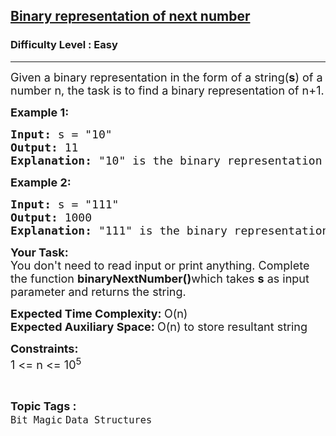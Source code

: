 <h2><a href="https://www.geeksforgeeks.org/problems/binary-representation-of-next-number3648/1">Binary representation of next number</a></h2><h3>Difficulty Level : Easy</h3><hr><div class="problems_problem_content__Xm_eO"><p><span style="font-size: 18px;">Given a binary representation in the form of a string(<strong>s</strong>) of a number n, the task is to find a binary representation of n+1.</span></p>
<p><span style="font-size: 18px;"><strong>Example 1:</strong></span></p>
<pre><span style="font-size: 18px;"><strong>Input:</strong> s = "10"
<strong>Output:</strong> 11
<strong>Explanation:</strong> "10" is the binary representation of 2 and binary representation of 3 is "11"</span></pre>
<p><span style="font-size: 18px;"><strong>Example 2:</strong></span></p>
<pre><span style="font-size: 18px;"><strong>Input:</strong> s = "111"
<strong>Output:</strong> 1000
<strong>Explanation:</strong> "111" is the binary representation of 7 and binary representation of 8 is "1000"</span></pre>
<p><span style="font-size: 18px;"><strong>Your Task: &nbsp;</strong><br>You don't need to read input or print anything. Complete the function <strong>binaryNextNumber()</strong>which takes <strong>s</strong> as input parameter and returns the string.</span></p>
<p><span style="font-size: 18px;"><strong>Expected Time Complexity: </strong>O(n)<br><strong>Expected Auxiliary Space:&nbsp;</strong>O(n) to store resultant string &nbsp;</span></p>
<p><span style="font-size: 18px;"><strong>Constraints:</strong><br>1 &lt;= n &lt;= 10<sup>5</sup></span></p></div><br><p><span style=font-size:18px><strong>Topic Tags : </strong><br><code>Bit Magic</code>&nbsp;<code>Data Structures</code>&nbsp;
